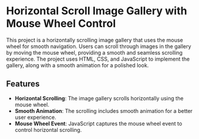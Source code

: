 # Horizontal Scroll Image Gallery with Mouse Wheel Control

This project is a horizontally scrolling image gallery that uses the mouse wheel for smooth navigation. Users can scroll through images in the gallery by moving the mouse wheel, providing a smooth and seamless scrolling experience. The project uses HTML, CSS, and JavaScript to implement the gallery, along with a smooth animation for a polished look.

## Features

- **Horizontal Scrolling**: The image gallery scrolls horizontally using the mouse wheel.
- **Smooth Animation**: The scrolling includes smooth animation for a better user experience.
- **Mouse Wheel Event**: JavaScript captures the mouse wheel event to control horizontal scrolling.
